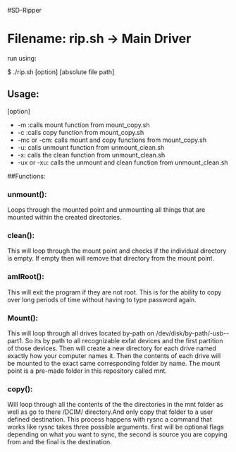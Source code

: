 

#SD-Ripper

# Filename: rip.sh -> Main Driver
run using:

$  ./rip.sh [option] [absolute file path]

## Usage:

 [option]
 * -m :calls mount function from mount_copy.sh
 * -c :calls copy function from mount_copy.sh
 * -mc or -cm: calls mount  and copy functions from mount_copy.sh
 * -u: calls unmount function from unmount_clean.sh
 * -x: calls the clean function from unmount_clean.sh
 * -ux or -xu: calls the unmount and clean function from unmount_clean.sh


##Functions:

### unmount():
 Loops through the mounted point and unmounting all things that are mounted
 within the created directories.

### clean():
 This will loop through the mount point and checks
 if the individual directory is empty. If empty then will remove that directory from
 the mount point.  

### amIRoot():
This will exit the program if they are not root. This is for the ability to
copy over long periods of time without having to type password again.

### Mount():
This will loop through all drives located by-path on /dev/disk/by-path/*-usb-*-part1.
So its by path to all recognizable exfat devices and the first partition of those
devices. Then will create a new directory for each drive named exactly how your
computer names it. Then the contents of each drive will be mounted to the exact same
corresponding folder by name. The mount point is a pre-made folder in this repository
called mnt.

### copy():
Will loop through all the contents of the the directories in the mnt folder as
well as go to there /DCIM/ directory.And only copy that folder to a user defined
destination.  This process happens with rysnc a command that works like rysnc
takes three possible arguments. first will be optional flags depending on what
you  want to sync, the second is source you are copying from and the final is
the destination.
